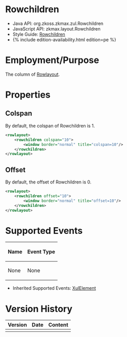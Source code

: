 

# Rowchildren

- Java API: <javadoc>org.zkoss.zkmax.zul.Rowchildren</javadoc>
- JavaScript API:
  <javadoc directory="jsdoc">zkmax.layout.Rowchildren</javadoc>
- Style Guide: [
  Rowchildren](ZK_Style_Guide/XUL_Component_Specification)
- {% include edition-availability.html edition=pe %}

# Employment/Purpose

The column of [
Rowlayout](ZK_Component_Reference/Layouts/Rowlayout).

# Properties

## Colspan

By default, the colspan of Rowchildren is 1.

``` xml
<rowlayout>
    <rowchildren colspan="10">
        <window border="normal" title="colspan=10"/>
    </rowchildren>
</rowlayout>
```

## Offset

By default, the offset of Rowchildren is 0.

``` xml
<rowlayout>
    <rowchildren offset="10">
        <window border="normal" title="offset=10"/>
    </rowchildren>
</rowlayout>
```

# Supported Events

<table>
<thead>
<tr class="header">
<th><center>
<p>Name</p>
</center></th>
<th><center>
<p>Event Type</p>
</center></th>
</tr>
</thead>
<tbody>
<tr class="odd">
<td><p>None</p></td>
<td><p>None</p></td>
</tr>
</tbody>
</table>

- Inherited Supported Events: [
  XulElement](ZK_Component_Reference/Base_Components/XulElement#Supported_Events)

# Version History



| Version | Date | Content |
|---------|------|---------|
|         |      |         |


